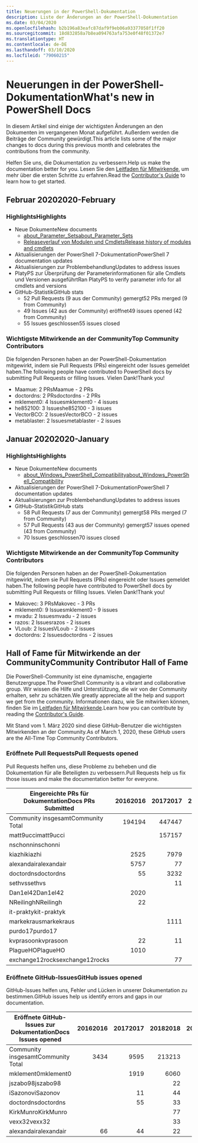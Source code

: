 ```yaml
---
title: Neuerungen in der PowerShell-Dokumentation
description: Liste der Änderungen an der PowerShell-Dokumentation
ms.date: 03/04/2020
ms.openlocfilehash: b2b196a83eafc87daf9f9eb06a93377058f1ff20
ms.sourcegitcommit: 18d832858a7b8ea094763afa753e0f48f01372e7
ms.translationtype: HT
ms.contentlocale: de-DE
ms.lasthandoff: 03/10/2020
ms.locfileid: "79060215"
---
```

# <a name="whats-new-in-powershell-docs"></a><span data-ttu-id="e0b00-103">Neuerungen in der PowerShell-Dokumentation</span><span class="sxs-lookup"><span data-stu-id="e0b00-103">What's new in PowerShell Docs</span></span>

<span data-ttu-id="e0b00-104">In diesem Artikel sind einige der wichtigsten Änderungen an den Dokumenten im vergangenen Monat aufgeführt. Außerdem werden die Beiträge der Community gewürdigt.</span><span class="sxs-lookup"><span data-stu-id="e0b00-104">This article lists some of the major changes to docs during this previous month and celebrates the contributions from the community.</span></span>

<span data-ttu-id="e0b00-105">Helfen Sie uns, die Dokumentation zu verbessern.</span><span class="sxs-lookup"><span data-stu-id="e0b00-105">Help us make the documentation better for you.</span></span> <span data-ttu-id="e0b00-106">Lesen Sie den [Leitfaden für Mitwirkende][contrib], um mehr über die ersten Schritte zu erfahren.</span><span class="sxs-lookup"><span data-stu-id="e0b00-106">Read the [Contributor's Guide][contrib] to learn how to get started.</span></span>

## <a name="2020-february"></a><span data-ttu-id="e0b00-107">Februar 2020</span><span class="sxs-lookup"><span data-stu-id="e0b00-107">2020-February</span></span>

### <a name="highlights"></a><span data-ttu-id="e0b00-108">Highlights</span><span class="sxs-lookup"><span data-stu-id="e0b00-108">Highlights</span></span>

- <span data-ttu-id="e0b00-109">Neue Dokumente</span><span class="sxs-lookup"><span data-stu-id="e0b00-109">New documents</span></span>
  - [<span data-ttu-id="e0b00-110">about_Parameter_Sets</span><span class="sxs-lookup"><span data-stu-id="e0b00-110">about_Parameter_Sets</span></span>](/powershell/module/microsoft.powershell.core/about/about_parameter_sets)
  - [<span data-ttu-id="e0b00-111">Releaseverlauf von Modulen und Cmdlets</span><span class="sxs-lookup"><span data-stu-id="e0b00-111">Release history of modules and cmdlets</span></span>](/powershell/scripting/whats-new/cmdlet-versions)
- <span data-ttu-id="e0b00-112">Aktualisierungen der PowerShell 7-Dokumentation</span><span class="sxs-lookup"><span data-stu-id="e0b00-112">PowerShell 7 documentation updates</span></span>
- <span data-ttu-id="e0b00-113">Aktualisierungen zur Problembehandlung</span><span class="sxs-lookup"><span data-stu-id="e0b00-113">Updates to address issues</span></span>
- <span data-ttu-id="e0b00-114">PlatyPS zur Überprüfung der Parameterinformationen für alle Cmdlets und Versionen ausgeführt</span><span class="sxs-lookup"><span data-stu-id="e0b00-114">Ran PlatyPS to verify parameter info for all cmdlets and versions</span></span>
- <span data-ttu-id="e0b00-115">GitHub-Statistik</span><span class="sxs-lookup"><span data-stu-id="e0b00-115">GitHub stats</span></span>
  - <span data-ttu-id="e0b00-116">52 Pull Requests (9 aus der Community) gemergt</span><span class="sxs-lookup"><span data-stu-id="e0b00-116">52 PRs merged (9 from Community)</span></span>
  - <span data-ttu-id="e0b00-117">49 Issues (42 aus der Community) eröffnet</span><span class="sxs-lookup"><span data-stu-id="e0b00-117">49 issues opened (42 from Community)</span></span>
  - <span data-ttu-id="e0b00-118">55 Issues geschlossen</span><span class="sxs-lookup"><span data-stu-id="e0b00-118">55 issues closed</span></span>

### <a name="top-community-contributors"></a><span data-ttu-id="e0b00-119">Wichtigste Mitwirkende an der Community</span><span class="sxs-lookup"><span data-stu-id="e0b00-119">Top Community Contributors</span></span>

<span data-ttu-id="e0b00-120">Die folgenden Personen haben an der PowerShell-Dokumentation mitgewirkt, indem sie Pull Requests (PRs) eingereicht oder Issues gemeldet haben.</span><span class="sxs-lookup"><span data-stu-id="e0b00-120">The following people have contributed to PowerShell docs by submitting Pull Requests or filling Issues.</span></span> <span data-ttu-id="e0b00-121">Vielen Dank!</span><span class="sxs-lookup"><span data-stu-id="e0b00-121">Thank you!</span></span>

- <span data-ttu-id="e0b00-122">Maamue: 2 PRs</span><span class="sxs-lookup"><span data-stu-id="e0b00-122">Maamue - 2 PRs</span></span>
- <span data-ttu-id="e0b00-123">doctordns: 2 PRs</span><span class="sxs-lookup"><span data-stu-id="e0b00-123">doctordns - 2 PRs</span></span>
- <span data-ttu-id="e0b00-124">mklement0: 4 Issues</span><span class="sxs-lookup"><span data-stu-id="e0b00-124">mklement0 - 4 issues</span></span>
- <span data-ttu-id="e0b00-125">he852100: 3 Issues</span><span class="sxs-lookup"><span data-stu-id="e0b00-125">he852100 - 3 issues</span></span>
- <span data-ttu-id="e0b00-126">VectorBCO: 2 Issues</span><span class="sxs-lookup"><span data-stu-id="e0b00-126">VectorBCO - 2 issues</span></span>
- <span data-ttu-id="e0b00-127">metablaster: 2 Issues</span><span class="sxs-lookup"><span data-stu-id="e0b00-127">metablaster - 2 issues</span></span>

## <a name="2020-january"></a><span data-ttu-id="e0b00-128">Januar 2020</span><span class="sxs-lookup"><span data-stu-id="e0b00-128">2020-January</span></span>

### <a name="highlights"></a><span data-ttu-id="e0b00-129">Highlights</span><span class="sxs-lookup"><span data-stu-id="e0b00-129">Highlights</span></span>

- <span data-ttu-id="e0b00-130">Neue Dokumente</span><span class="sxs-lookup"><span data-stu-id="e0b00-130">New documents</span></span>
  - [<span data-ttu-id="e0b00-131">about_Windows_PowerShell_Compatibility</span><span class="sxs-lookup"><span data-stu-id="e0b00-131">about_Windows_PowerShell_Compatibility</span></span>](/powershell/module/microsoft.powershell.core/about/about_Windows_PowerShell_Compatibility)
- <span data-ttu-id="e0b00-132">Aktualisierungen der PowerShell 7-Dokumentation</span><span class="sxs-lookup"><span data-stu-id="e0b00-132">PowerShell 7 documentation updates</span></span>
- <span data-ttu-id="e0b00-133">Aktualisierungen zur Problembehandlung</span><span class="sxs-lookup"><span data-stu-id="e0b00-133">Updates to address issues</span></span>
- <span data-ttu-id="e0b00-134">GitHub-Statistik</span><span class="sxs-lookup"><span data-stu-id="e0b00-134">GitHub stats</span></span>
  - <span data-ttu-id="e0b00-135">58 Pull Requests (7 aus der Community) gemergt</span><span class="sxs-lookup"><span data-stu-id="e0b00-135">58 PRs merged (7 from Community)</span></span>
  - <span data-ttu-id="e0b00-136">57 Pull Requests (43 aus der Community) gemergt</span><span class="sxs-lookup"><span data-stu-id="e0b00-136">57 issues opened (43 from Community)</span></span>
  - <span data-ttu-id="e0b00-137">70 Issues geschlossen</span><span class="sxs-lookup"><span data-stu-id="e0b00-137">70 issues closed</span></span>

### <a name="top-community-contributors"></a><span data-ttu-id="e0b00-138">Wichtigste Mitwirkende an der Community</span><span class="sxs-lookup"><span data-stu-id="e0b00-138">Top Community Contributors</span></span>

<span data-ttu-id="e0b00-139">Die folgenden Personen haben an der PowerShell-Dokumentation mitgewirkt, indem sie Pull Requests (PRs) eingereicht oder Issues gemeldet haben.</span><span class="sxs-lookup"><span data-stu-id="e0b00-139">The following people have contributed to PowerShell docs by submitting Pull Requests or filling Issues.</span></span> <span data-ttu-id="e0b00-140">Vielen Dank!</span><span class="sxs-lookup"><span data-stu-id="e0b00-140">Thank you!</span></span>

- <span data-ttu-id="e0b00-141">Makovec: 3 PRs</span><span class="sxs-lookup"><span data-stu-id="e0b00-141">Makovec - 3 PRs</span></span>
- <span data-ttu-id="e0b00-142">mklement0: 9 Issues</span><span class="sxs-lookup"><span data-stu-id="e0b00-142">mklement0 - 9 issues</span></span>
- <span data-ttu-id="e0b00-143">mvadu: 2 Issues</span><span class="sxs-lookup"><span data-stu-id="e0b00-143">mvadu - 2 issues</span></span>
- <span data-ttu-id="e0b00-144">razos: 2 Issues</span><span class="sxs-lookup"><span data-stu-id="e0b00-144">razos - 2 issues</span></span>
- <span data-ttu-id="e0b00-145">VLoub: 2 Issues</span><span class="sxs-lookup"><span data-stu-id="e0b00-145">VLoub - 2 issues</span></span>
- <span data-ttu-id="e0b00-146">doctordns: 2 Issues</span><span class="sxs-lookup"><span data-stu-id="e0b00-146">doctordns - 2 issues</span></span>

## <a name="community-contributor-hall-of-fame"></a><span data-ttu-id="e0b00-147">Hall of Fame für Mitwirkende an der Community</span><span class="sxs-lookup"><span data-stu-id="e0b00-147">Community Contributor Hall of Fame</span></span>

<span data-ttu-id="e0b00-148">Die PowerShell-Community ist eine dynamische, engagierte Benutzergruppe.</span><span class="sxs-lookup"><span data-stu-id="e0b00-148">The PowerShell Community is a vibrant and collaborative group.</span></span> <span data-ttu-id="e0b00-149">Wir wissen die Hilfe und Unterstützung, die wir von der Community erhalten, sehr zu schätzen.</span><span class="sxs-lookup"><span data-stu-id="e0b00-149">We greatly appreciate all the help and support we get from the community.</span></span> <span data-ttu-id="e0b00-150">Informationen dazu, wie Sie mitwirken können, finden Sie im [Leitfaden für Mitwirkende][contrib].</span><span class="sxs-lookup"><span data-stu-id="e0b00-150">Learn how you can contribute by reading the [Contributor's Guide][contrib].</span></span>

<span data-ttu-id="e0b00-151">Mit Stand vom 1. März 2020 sind diese GitHub-Benutzer die wichtigsten Mitwirkenden an der Community.</span><span class="sxs-lookup"><span data-stu-id="e0b00-151">As of March 1, 2020, these GitHub users are the All-Time Top Community Contributors.</span></span>

### <a name="pull-requests-opened"></a><span data-ttu-id="e0b00-152">Eröffnete Pull Requests</span><span class="sxs-lookup"><span data-stu-id="e0b00-152">Pull Requests opened</span></span>

<span data-ttu-id="e0b00-153">Pull Requests helfen uns, diese Probleme zu beheben und die Dokumentation für alle Beteiligten zu verbessern.</span><span class="sxs-lookup"><span data-stu-id="e0b00-153">Pull Requests help us fix those issues and make the documentation better for everyone.</span></span>

| <span data-ttu-id="e0b00-154">Eingereichte PRs für Dokumentation</span><span class="sxs-lookup"><span data-stu-id="e0b00-154">Docs PRs Submitted</span></span> | <span data-ttu-id="e0b00-155">2016</span><span class="sxs-lookup"><span data-stu-id="e0b00-155">2016</span></span> | <span data-ttu-id="e0b00-156">2017</span><span class="sxs-lookup"><span data-stu-id="e0b00-156">2017</span></span> | <span data-ttu-id="e0b00-157">2018</span><span class="sxs-lookup"><span data-stu-id="e0b00-157">2018</span></span> | <span data-ttu-id="e0b00-158">2019</span><span class="sxs-lookup"><span data-stu-id="e0b00-158">2019</span></span> | <span data-ttu-id="e0b00-159">2020</span><span class="sxs-lookup"><span data-stu-id="e0b00-159">2020</span></span> | <span data-ttu-id="e0b00-160">Grand Total</span><span class="sxs-lookup"><span data-stu-id="e0b00-160">Grand Total</span></span> |
| ------------------ | ---: | ---: | ---: | ---: | ---: | ----------: |
| <span data-ttu-id="e0b00-161">Community insgesamt</span><span class="sxs-lookup"><span data-stu-id="e0b00-161">Community Total</span></span>    |  <span data-ttu-id="e0b00-162">194</span><span class="sxs-lookup"><span data-stu-id="e0b00-162">194</span></span> |  <span data-ttu-id="e0b00-163">447</span><span class="sxs-lookup"><span data-stu-id="e0b00-163">447</span></span> |  <span data-ttu-id="e0b00-164">467</span><span class="sxs-lookup"><span data-stu-id="e0b00-164">467</span></span> |  <span data-ttu-id="e0b00-165">320</span><span class="sxs-lookup"><span data-stu-id="e0b00-165">320</span></span> |   <span data-ttu-id="e0b00-166">16</span><span class="sxs-lookup"><span data-stu-id="e0b00-166">16</span></span> |        <span data-ttu-id="e0b00-167">1447</span><span class="sxs-lookup"><span data-stu-id="e0b00-167">1447</span></span> |
| <span data-ttu-id="e0b00-168">matt9ucci</span><span class="sxs-lookup"><span data-stu-id="e0b00-168">matt9ucci</span></span>          |      |  <span data-ttu-id="e0b00-169">157</span><span class="sxs-lookup"><span data-stu-id="e0b00-169">157</span></span> |   <span data-ttu-id="e0b00-170">80</span><span class="sxs-lookup"><span data-stu-id="e0b00-170">80</span></span> |   <span data-ttu-id="e0b00-171">30</span><span class="sxs-lookup"><span data-stu-id="e0b00-171">30</span></span> |      |         <span data-ttu-id="e0b00-172">267</span><span class="sxs-lookup"><span data-stu-id="e0b00-172">267</span></span> |
| <span data-ttu-id="e0b00-173">nschonni</span><span class="sxs-lookup"><span data-stu-id="e0b00-173">nschonni</span></span>           |      |      |   <span data-ttu-id="e0b00-174">14</span><span class="sxs-lookup"><span data-stu-id="e0b00-174">14</span></span> |  <span data-ttu-id="e0b00-175">138</span><span class="sxs-lookup"><span data-stu-id="e0b00-175">138</span></span> |      |         <span data-ttu-id="e0b00-176">152</span><span class="sxs-lookup"><span data-stu-id="e0b00-176">152</span></span> |
| <span data-ttu-id="e0b00-177">kiazhi</span><span class="sxs-lookup"><span data-stu-id="e0b00-177">kiazhi</span></span>             |   <span data-ttu-id="e0b00-178">25</span><span class="sxs-lookup"><span data-stu-id="e0b00-178">25</span></span> |   <span data-ttu-id="e0b00-179">79</span><span class="sxs-lookup"><span data-stu-id="e0b00-179">79</span></span> |   <span data-ttu-id="e0b00-180">12</span><span class="sxs-lookup"><span data-stu-id="e0b00-180">12</span></span> |      |      |         <span data-ttu-id="e0b00-181">116</span><span class="sxs-lookup"><span data-stu-id="e0b00-181">116</span></span> |
| <span data-ttu-id="e0b00-182">alexandair</span><span class="sxs-lookup"><span data-stu-id="e0b00-182">alexandair</span></span>         |   <span data-ttu-id="e0b00-183">57</span><span class="sxs-lookup"><span data-stu-id="e0b00-183">57</span></span> |    <span data-ttu-id="e0b00-184">7</span><span class="sxs-lookup"><span data-stu-id="e0b00-184">7</span></span> |   <span data-ttu-id="e0b00-185">26</span><span class="sxs-lookup"><span data-stu-id="e0b00-185">26</span></span> |    <span data-ttu-id="e0b00-186">2</span><span class="sxs-lookup"><span data-stu-id="e0b00-186">2</span></span> |      |          <span data-ttu-id="e0b00-187">92</span><span class="sxs-lookup"><span data-stu-id="e0b00-187">92</span></span> |
| <span data-ttu-id="e0b00-188">doctordns</span><span class="sxs-lookup"><span data-stu-id="e0b00-188">doctordns</span></span>          |    <span data-ttu-id="e0b00-189">5</span><span class="sxs-lookup"><span data-stu-id="e0b00-189">5</span></span> |   <span data-ttu-id="e0b00-190">32</span><span class="sxs-lookup"><span data-stu-id="e0b00-190">32</span></span> |   <span data-ttu-id="e0b00-191">20</span><span class="sxs-lookup"><span data-stu-id="e0b00-191">20</span></span> |    <span data-ttu-id="e0b00-192">7</span><span class="sxs-lookup"><span data-stu-id="e0b00-192">7</span></span> |    <span data-ttu-id="e0b00-193">2</span><span class="sxs-lookup"><span data-stu-id="e0b00-193">2</span></span> |          <span data-ttu-id="e0b00-194">66</span><span class="sxs-lookup"><span data-stu-id="e0b00-194">66</span></span> |
| <span data-ttu-id="e0b00-195">sethvs</span><span class="sxs-lookup"><span data-stu-id="e0b00-195">sethvs</span></span>             |      |    <span data-ttu-id="e0b00-196">1</span><span class="sxs-lookup"><span data-stu-id="e0b00-196">1</span></span> |   <span data-ttu-id="e0b00-197">44</span><span class="sxs-lookup"><span data-stu-id="e0b00-197">44</span></span> |      |      |          <span data-ttu-id="e0b00-198">45</span><span class="sxs-lookup"><span data-stu-id="e0b00-198">45</span></span> |
| <span data-ttu-id="e0b00-199">Dan1el42</span><span class="sxs-lookup"><span data-stu-id="e0b00-199">Dan1el42</span></span>           |   <span data-ttu-id="e0b00-200">20</span><span class="sxs-lookup"><span data-stu-id="e0b00-200">20</span></span> |      |      |      |      |          <span data-ttu-id="e0b00-201">20</span><span class="sxs-lookup"><span data-stu-id="e0b00-201">20</span></span> |
| <span data-ttu-id="e0b00-202">NReilingh</span><span class="sxs-lookup"><span data-stu-id="e0b00-202">NReilingh</span></span>          |    <span data-ttu-id="e0b00-203">2</span><span class="sxs-lookup"><span data-stu-id="e0b00-203">2</span></span> |      |   <span data-ttu-id="e0b00-204">13</span><span class="sxs-lookup"><span data-stu-id="e0b00-204">13</span></span> |    <span data-ttu-id="e0b00-205">3</span><span class="sxs-lookup"><span data-stu-id="e0b00-205">3</span></span> |      |          <span data-ttu-id="e0b00-206">18</span><span class="sxs-lookup"><span data-stu-id="e0b00-206">18</span></span> |
| <span data-ttu-id="e0b00-207">it-praktyk</span><span class="sxs-lookup"><span data-stu-id="e0b00-207">it-praktyk</span></span>         |      |      |   <span data-ttu-id="e0b00-208">16</span><span class="sxs-lookup"><span data-stu-id="e0b00-208">16</span></span> |    <span data-ttu-id="e0b00-209">1</span><span class="sxs-lookup"><span data-stu-id="e0b00-209">1</span></span> |      |          <span data-ttu-id="e0b00-210">17</span><span class="sxs-lookup"><span data-stu-id="e0b00-210">17</span></span> |
| <span data-ttu-id="e0b00-211">markekraus</span><span class="sxs-lookup"><span data-stu-id="e0b00-211">markekraus</span></span>         |      |   <span data-ttu-id="e0b00-212">11</span><span class="sxs-lookup"><span data-stu-id="e0b00-212">11</span></span> |    <span data-ttu-id="e0b00-213">5</span><span class="sxs-lookup"><span data-stu-id="e0b00-213">5</span></span> |      |      |          <span data-ttu-id="e0b00-214">16</span><span class="sxs-lookup"><span data-stu-id="e0b00-214">16</span></span> |
| <span data-ttu-id="e0b00-215">purdo17</span><span class="sxs-lookup"><span data-stu-id="e0b00-215">purdo17</span></span>            |      |      |   <span data-ttu-id="e0b00-216">13</span><span class="sxs-lookup"><span data-stu-id="e0b00-216">13</span></span> |      |      |          <span data-ttu-id="e0b00-217">13</span><span class="sxs-lookup"><span data-stu-id="e0b00-217">13</span></span> |
| <span data-ttu-id="e0b00-218">kvprasoon</span><span class="sxs-lookup"><span data-stu-id="e0b00-218">kvprasoon</span></span>          |    <span data-ttu-id="e0b00-219">2</span><span class="sxs-lookup"><span data-stu-id="e0b00-219">2</span></span> |    <span data-ttu-id="e0b00-220">1</span><span class="sxs-lookup"><span data-stu-id="e0b00-220">1</span></span> |    <span data-ttu-id="e0b00-221">7</span><span class="sxs-lookup"><span data-stu-id="e0b00-221">7</span></span> |    <span data-ttu-id="e0b00-222">2</span><span class="sxs-lookup"><span data-stu-id="e0b00-222">2</span></span> |      |          <span data-ttu-id="e0b00-223">12</span><span class="sxs-lookup"><span data-stu-id="e0b00-223">12</span></span> |
| <span data-ttu-id="e0b00-224">PlagueHO</span><span class="sxs-lookup"><span data-stu-id="e0b00-224">PlagueHO</span></span>           |   <span data-ttu-id="e0b00-225">10</span><span class="sxs-lookup"><span data-stu-id="e0b00-225">10</span></span> |      |      |    <span data-ttu-id="e0b00-226">1</span><span class="sxs-lookup"><span data-stu-id="e0b00-226">1</span></span> |      |          <span data-ttu-id="e0b00-227">11</span><span class="sxs-lookup"><span data-stu-id="e0b00-227">11</span></span> |
| <span data-ttu-id="e0b00-228">exchange12rocks</span><span class="sxs-lookup"><span data-stu-id="e0b00-228">exchange12rocks</span></span>    |      |    <span data-ttu-id="e0b00-229">7</span><span class="sxs-lookup"><span data-stu-id="e0b00-229">7</span></span> |    <span data-ttu-id="e0b00-230">3</span><span class="sxs-lookup"><span data-stu-id="e0b00-230">3</span></span> |      |      |          <span data-ttu-id="e0b00-231">10</span><span class="sxs-lookup"><span data-stu-id="e0b00-231">10</span></span> |

### <a name="github-issues-opened"></a><span data-ttu-id="e0b00-232">Eröffnete GitHub-Issues</span><span class="sxs-lookup"><span data-stu-id="e0b00-232">GitHub issues opened</span></span>

<span data-ttu-id="e0b00-233">GitHub-Issues helfen uns, Fehler und Lücken in unserer Dokumentation zu bestimmen.</span><span class="sxs-lookup"><span data-stu-id="e0b00-233">GitHub issues help us identify errors and gaps in our documentation.</span></span>

| <span data-ttu-id="e0b00-234">Eröffnete GitHub-Issues zur Dokumentation</span><span class="sxs-lookup"><span data-stu-id="e0b00-234">Docs Issues opened</span></span> | <span data-ttu-id="e0b00-235">2016</span><span class="sxs-lookup"><span data-stu-id="e0b00-235">2016</span></span> | <span data-ttu-id="e0b00-236">2017</span><span class="sxs-lookup"><span data-stu-id="e0b00-236">2017</span></span> | <span data-ttu-id="e0b00-237">2018</span><span class="sxs-lookup"><span data-stu-id="e0b00-237">2018</span></span> | <span data-ttu-id="e0b00-238">2019</span><span class="sxs-lookup"><span data-stu-id="e0b00-238">2019</span></span> | <span data-ttu-id="e0b00-239">2020</span><span class="sxs-lookup"><span data-stu-id="e0b00-239">2020</span></span> | <span data-ttu-id="e0b00-240">Grand Total</span><span class="sxs-lookup"><span data-stu-id="e0b00-240">Grand Total</span></span> |
| ------------------ | ---: | ---: | ---: | ---: | ---: | ----------: |
| <span data-ttu-id="e0b00-241">Community insgesamt</span><span class="sxs-lookup"><span data-stu-id="e0b00-241">Community Total</span></span>    |   <span data-ttu-id="e0b00-242">34</span><span class="sxs-lookup"><span data-stu-id="e0b00-242">34</span></span> |   <span data-ttu-id="e0b00-243">95</span><span class="sxs-lookup"><span data-stu-id="e0b00-243">95</span></span> |  <span data-ttu-id="e0b00-244">213</span><span class="sxs-lookup"><span data-stu-id="e0b00-244">213</span></span> |  <span data-ttu-id="e0b00-245">575</span><span class="sxs-lookup"><span data-stu-id="e0b00-245">575</span></span> |   <span data-ttu-id="e0b00-246">86</span><span class="sxs-lookup"><span data-stu-id="e0b00-246">86</span></span> |        <span data-ttu-id="e0b00-247">1003</span><span class="sxs-lookup"><span data-stu-id="e0b00-247">1003</span></span> |
| <span data-ttu-id="e0b00-248">mklement0</span><span class="sxs-lookup"><span data-stu-id="e0b00-248">mklement0</span></span>          |      |   <span data-ttu-id="e0b00-249">19</span><span class="sxs-lookup"><span data-stu-id="e0b00-249">19</span></span> |   <span data-ttu-id="e0b00-250">60</span><span class="sxs-lookup"><span data-stu-id="e0b00-250">60</span></span> |   <span data-ttu-id="e0b00-251">56</span><span class="sxs-lookup"><span data-stu-id="e0b00-251">56</span></span> |   <span data-ttu-id="e0b00-252">13</span><span class="sxs-lookup"><span data-stu-id="e0b00-252">13</span></span> |         <span data-ttu-id="e0b00-253">148</span><span class="sxs-lookup"><span data-stu-id="e0b00-253">148</span></span> |
| <span data-ttu-id="e0b00-254">jszabo98</span><span class="sxs-lookup"><span data-stu-id="e0b00-254">jszabo98</span></span>           |      |      |    <span data-ttu-id="e0b00-255">2</span><span class="sxs-lookup"><span data-stu-id="e0b00-255">2</span></span> |   <span data-ttu-id="e0b00-256">15</span><span class="sxs-lookup"><span data-stu-id="e0b00-256">15</span></span> |    <span data-ttu-id="e0b00-257">2</span><span class="sxs-lookup"><span data-stu-id="e0b00-257">2</span></span> |          <span data-ttu-id="e0b00-258">19</span><span class="sxs-lookup"><span data-stu-id="e0b00-258">19</span></span> |
| <span data-ttu-id="e0b00-259">iSazonov</span><span class="sxs-lookup"><span data-stu-id="e0b00-259">iSazonov</span></span>           |      |    <span data-ttu-id="e0b00-260">1</span><span class="sxs-lookup"><span data-stu-id="e0b00-260">1</span></span> |    <span data-ttu-id="e0b00-261">4</span><span class="sxs-lookup"><span data-stu-id="e0b00-261">4</span></span> |   <span data-ttu-id="e0b00-262">10</span><span class="sxs-lookup"><span data-stu-id="e0b00-262">10</span></span> |      |          <span data-ttu-id="e0b00-263">15</span><span class="sxs-lookup"><span data-stu-id="e0b00-263">15</span></span> |
| <span data-ttu-id="e0b00-264">doctordns</span><span class="sxs-lookup"><span data-stu-id="e0b00-264">doctordns</span></span>          |      |    <span data-ttu-id="e0b00-265">5</span><span class="sxs-lookup"><span data-stu-id="e0b00-265">5</span></span> |    <span data-ttu-id="e0b00-266">3</span><span class="sxs-lookup"><span data-stu-id="e0b00-266">3</span></span> |    <span data-ttu-id="e0b00-267">5</span><span class="sxs-lookup"><span data-stu-id="e0b00-267">5</span></span> |    <span data-ttu-id="e0b00-268">2</span><span class="sxs-lookup"><span data-stu-id="e0b00-268">2</span></span> |          <span data-ttu-id="e0b00-269">15</span><span class="sxs-lookup"><span data-stu-id="e0b00-269">15</span></span> |
| <span data-ttu-id="e0b00-270">KirkMunro</span><span class="sxs-lookup"><span data-stu-id="e0b00-270">KirkMunro</span></span>          |      |      |    <span data-ttu-id="e0b00-271">7</span><span class="sxs-lookup"><span data-stu-id="e0b00-271">7</span></span> |    <span data-ttu-id="e0b00-272">7</span><span class="sxs-lookup"><span data-stu-id="e0b00-272">7</span></span> |      |          <span data-ttu-id="e0b00-273">14</span><span class="sxs-lookup"><span data-stu-id="e0b00-273">14</span></span> |
| <span data-ttu-id="e0b00-274">vexx32</span><span class="sxs-lookup"><span data-stu-id="e0b00-274">vexx32</span></span>             |      |      |    <span data-ttu-id="e0b00-275">3</span><span class="sxs-lookup"><span data-stu-id="e0b00-275">3</span></span> |   <span data-ttu-id="e0b00-276">11</span><span class="sxs-lookup"><span data-stu-id="e0b00-276">11</span></span> |      |          <span data-ttu-id="e0b00-277">14</span><span class="sxs-lookup"><span data-stu-id="e0b00-277">14</span></span> |
| <span data-ttu-id="e0b00-278">alexandair</span><span class="sxs-lookup"><span data-stu-id="e0b00-278">alexandair</span></span>         |    <span data-ttu-id="e0b00-279">6</span><span class="sxs-lookup"><span data-stu-id="e0b00-279">6</span></span> |    <span data-ttu-id="e0b00-280">4</span><span class="sxs-lookup"><span data-stu-id="e0b00-280">4</span></span> |    <span data-ttu-id="e0b00-281">2</span><span class="sxs-lookup"><span data-stu-id="e0b00-281">2</span></span> |      |      |          <span data-ttu-id="e0b00-282">12</span><span class="sxs-lookup"><span data-stu-id="e0b00-282">12</span></span> |

<!-- Link references -->
[contrib]: contributing/overview.md
